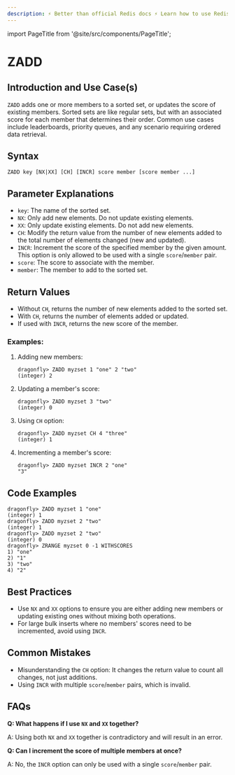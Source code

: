 ```yaml
---
description: ⚡ Better than official Redis docs ⚡ Learn how to use Redis ZADD command to add a member to a sorted set with a given score.
---
```


import PageTitle from '@site/src/components/PageTitle';

# ZADD

<PageTitle title="Redis ZADD Command (Documentation) | Dragonfly" />

## Introduction and Use Case(s)

`ZADD` adds one or more members to a sorted set, or updates the score of existing members. Sorted sets are like regular sets, but with an associated score for each member that determines their order. Common use cases include leaderboards, priority queues, and any scenario requiring ordered data retrieval.

## Syntax

```cli
ZADD key [NX|XX] [CH] [INCR] score member [score member ...]
```

## Parameter Explanations

- `key`: The name of the sorted set.
- `NX`: Only add new elements. Do not update existing elements.
- `XX`: Only update existing elements. Do not add new elements.
- `CH`: Modify the return value from the number of new elements added to the total number of elements changed (new and updated).
- `INCR`: Increment the score of the specified member by the given amount. This option is only allowed to be used with a single `score`/`member` pair.
- `score`: The score to associate with the member.
- `member`: The member to add to the sorted set.

## Return Values

- Without `CH`, returns the number of new elements added to the sorted set.
- With `CH`, returns the number of elements added or updated.
- If used with `INCR`, returns the new score of the member.

### Examples:

1. Adding new members:

   ```cli
   dragonfly> ZADD myzset 1 "one" 2 "two"
   (integer) 2
   ```

2. Updating a member's score:

   ```cli
   dragonfly> ZADD myzset 3 "two"
   (integer) 0
   ```

3. Using `CH` option:

   ```cli
   dragonfly> ZADD myzset CH 4 "three"
   (integer) 1
   ```

4. Incrementing a member's score:
   ```cli
   dragonfly> ZADD myzset INCR 2 "one"
   "3"
   ```

## Code Examples

```cli
dragonfly> ZADD myzset 1 "one"
(integer) 1
dragonfly> ZADD myzset 2 "two"
(integer) 1
dragonfly> ZADD myzset 2 "two"
(integer) 0
dragonfly> ZRANGE myzset 0 -1 WITHSCORES
1) "one"
2) "1"
3) "two"
4) "2"
```

## Best Practices

- Use `NX` and `XX` options to ensure you are either adding new members or updating existing ones without mixing both operations.
- For large bulk inserts where no members' scores need to be incremented, avoid using `INCR`.

## Common Mistakes

- Misunderstanding the `CH` option: It changes the return value to count all changes, not just additions.
- Using `INCR` with multiple `score`/`member` pairs, which is invalid.

## FAQs

**Q: What happens if I use `NX` and `XX` together?**

A: Using both `NX` and `XX` together is contradictory and will result in an error.

**Q: Can I increment the score of multiple members at once?**

A: No, the `INCR` option can only be used with a single `score`/`member` pair.
